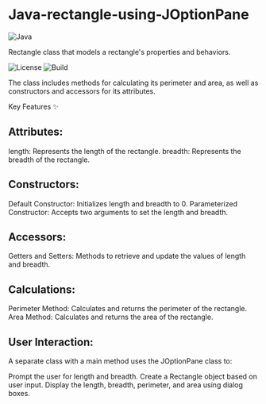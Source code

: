 # Java-rectangle-using-JOptionPane

![Java](https://skillicons.dev/icons?i=java)

Rectangle class that models a rectangle's properties and behaviors. 

![License](https://img.shields.io/badge/license-MIT-green)
![Build](https://img.shields.io/badge/build-passing-brightgreen)

The class includes methods for calculating its perimeter and area, as well as constructors and accessors for its attributes.

Key Features ✨

## Attributes:

length: Represents the length of the rectangle.
breadth: Represents the breadth of the rectangle.

## Constructors:
Default Constructor: Initializes length and breadth to 0.
Parameterized Constructor: Accepts two arguments to set the length and breadth.

## Accessors:
Getters and Setters: Methods to retrieve and update the values of length and breadth.

## Calculations:
Perimeter Method: Calculates and returns the perimeter of the rectangle.
Area Method: Calculates and returns the area of the rectangle.

## User Interaction:

A separate class with a main method uses the JOptionPane class to:

Prompt the user for length and breadth.
Create a Rectangle object based on user input.
Display the length, breadth, perimeter, and area using dialog boxes.
